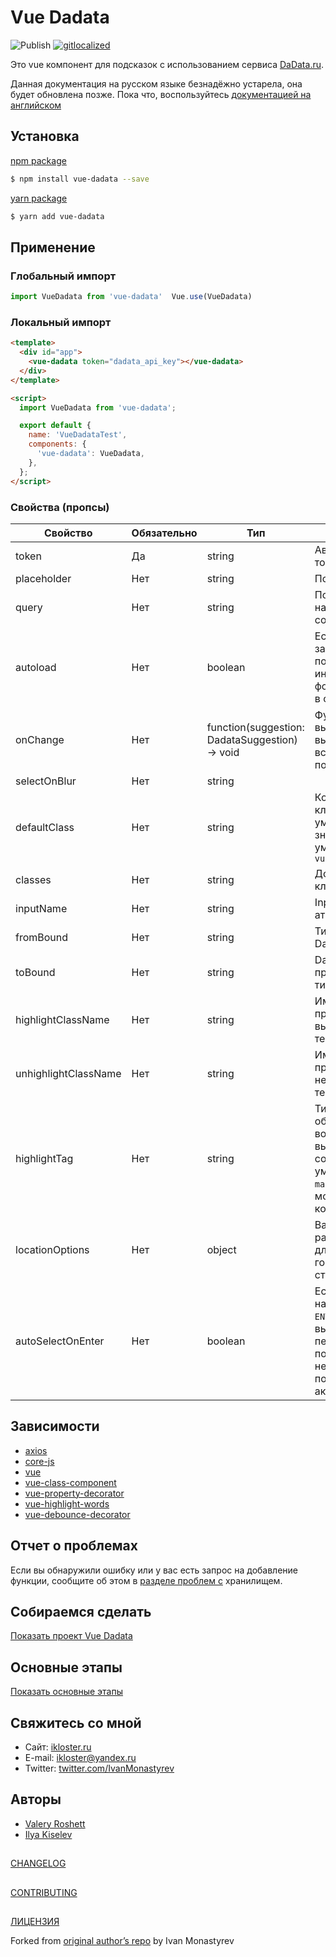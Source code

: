 # Vue Dadata

![Publish](https://github.com/rusproject/vue-dadata/workflows/Publish/badge.svg)
[![gitlocalized ](https://gitlocalize.com/repo/3342/whole_project/badge.svg)](https://gitlocalize.com/repo/3342/whole_project?utm_source=badge)

Это vue компонент для подсказок с использованием сервиса [DaData.ru](https://dadata.ru).

Данная документация на русском языке безнадёжно устарела, она будет обновлена позже. Пока что, воспользуйтесь [документацией на английском](https://github.com/rusproject/vue-dadata/tree/rewritten/README.md)

## Установка

[npm package](https://www.npmjs.com/package/vue-dadata)

```bash
$ npm install vue-dadata --save
```

[yarn package](https://yarnpkg.com/en/package/vue-dadata)

```bash
$ yarn add vue-dadata
```

## Применение

### Глобальный импорт

```js
import VueDadata from 'vue-dadata'  Vue.use(VueDadata)
```

### Локальный импорт

```html
<template>
  <div id="app">
    <vue-dadata token="dadata_api_key"></vue-dadata>
  </div>
</template>

<script>
  import VueDadata from 'vue-dadata';

  export default {
    name: 'VueDadataTest',
    components: {
      'vue-dadata': VueDadata,
    },
  };
</script>
```

### Свойства (пропсы)

| Свойство             | Обязательно | Тип                                            | Описание                                                                                                            |
| -------------------- | ----------- | ---------------------------------------------- | ------------------------------------------------------------------------------------------------------------------- |
| token                | Да          | string                                         | Авторизационный токен DaData.ru                                                                                     |
| placeholder          | Нет         | string                                         | Подсказка в input                                                                                                   |
| query                | Нет         | string                                         | Поле ввода начального состояния                                                                                     |
| autoload             | Нет         | boolean                                        | Если `true` , то запрос на подсказки будет инициирован в фоновом режиме в созданном хуке                            |
| onChange             | Нет         | function(suggestion: DadataSuggestion) -> void | Функция вызывается при выборе всплывающей подсказки                                                                 |
| selectOnBlur         | Нет         | string                                         |                                                                                                                     |
| defaultClass         | Нет         | string                                         | Компонент класса по умолчанию, значение по умолчанию - `vue-dadata`                                                 |
| classes              | Нет         | string                                         | Дополнительные классы                                                                                               |
| inputName            | Нет         | string                                         | Input name атрибут                                                                                                  |
| fromBound            | Нет         | string                                         | Тип привязки Dadata ОТ                                                                                              |
| toBound              | Нет         | string                                         | Dadata привязанного типа к                                                                                          |
| highlightClassName   | Нет         | string                                         | Имя класса CSS, примененное к выделенному тексту                                                                    |
| unhighlightClassName | Нет         | string                                         | Имя класса CSS, примененное к невыделенному тексту                                                                  |
| highlightTag         | Нет         | string                                         | Тип тега для обертывания вокруг выделенных совпадений; по умолчанию для `mark` но также может быть компонентом      |
| locationOptions      | Нет         | object                                         | Варианты расположения для выбора городов или стран                                                                  |
| autoSelectOnEnter    | Нет         | boolean                                        | Если `true`, то при нажатии клавиши `ENTER` будет выбираться первая подсказка, если не одна из подсказок не активна |

## Зависимости

- [axios](https://github.com/axios/axios)
- [core-js](https://github.com/zloirock/core-js)
- [vue](https://github.com/vuejs/vue)
- [vue-class-component](https://github.com/vuejs/vue-class-component)
- [vue-property-decorator](https://github.com/kaorun343/vue-property-decorator)
- [vue-highlight-words](https://github.com/Astray-git/vue-highlight-words)
- [vue-debounce-decorator](https://github.com/trepz/vue-debounce-decorator)

## Отчет о проблемах

Если вы обнаружили ошибку или у вас есть запрос на добавление функции, сообщите об этом в [разделе проблем с](https://github.com/rusproject/vue-dadata/issues) хранилищем.

## Собираемся сделать

[Показать проект Vue Dadata](https://github.com/rusproject/vue-dadata/projects/1)

## Основные этапы

[Показать основные этапы](https://github.com/rusproject/vue-dadata/milestones)

## Свяжитесь со мной

- Сайт: [ikloster.ru](http://ikloster.ru)
- E-mail: [ikloster@yandex.ru](mailto:ikloster@yandex.ru)
- Twitter: [twitter.com/IvanMonastyrev](https://twitter.com/IvanMonastyrev)

## Авторы

- [Valery Roshett](https://github.com/Roshett)
- [Ilya Kiselev](https://github.com/kiselev-webdev)

##

[CHANGELOG](https://github.com/rusproject/vue-dadata/blob/rewritten/CHANGELOG.md)

##

[CONTRIBUTING](https://github.com/rusproject/vue-dadata/blob/rewritten/CONTRIBUTING.md)

##

[ЛИЦЕНЗИЯ](https://github.com/rusproject/vue-dadata/blob/rewritten/LICENSE)

Forked from [original author’s repo](https://github.com/ikloster03/vue-dadata) by Ivan Monastyrev
